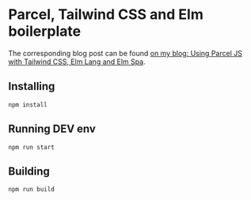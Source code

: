 # Parcel, Tailwind CSS and Elm boilerplate

The corresponding blog post can be found [on my blog: Using Parcel JS with Tailwind CSS, Elm Lang and Elm Spa](https://vincent.jousse.org/blog/en/2021-09-21-parcel-tailwind-css-elm-lang-elm-spa).

## Installing

    npm install

## Running DEV env

    npm run start

## Building

    npm run build
